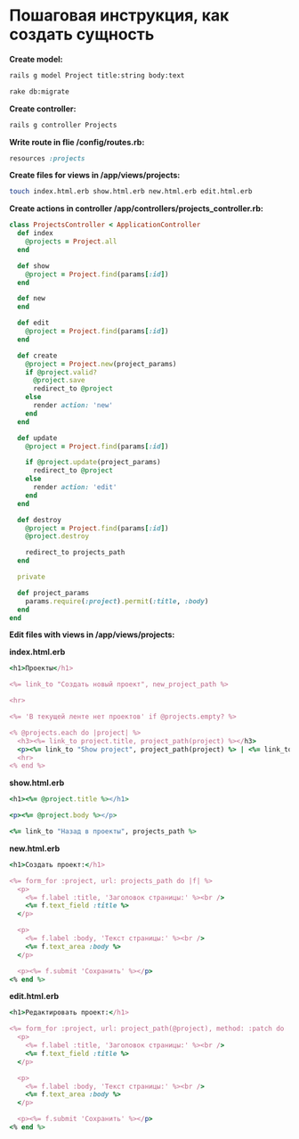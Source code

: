 # Пошаговая инструкция, как создать сущность

**Create model:**
```bash
rails g model Project title:string body:text
```

```bash
rake db:migrate
```

**Create controller:**
```bash
rails g controller Projects
```

**Write route in flie /config/routes.rb:**
```ruby
resources :projects
```

**Create files for views in /app/views/projects:**
```bash
touch index.html.erb show.html.erb new.html.erb edit.html.erb
```

**Create actions in controller /app/controllers/projects_controller.rb:**

```ruby
class ProjectsController < ApplicationController
  def index
    @projects = Project.all
  end

  def show
    @project = Project.find(params[:id])
  end

  def new
  end

  def edit
    @project = Project.find(params[:id])
  end

  def create
    @project = Project.new(project_params)
    if @project.valid?
      @project.save
      redirect_to @project
    else
      render action: 'new'
    end
  end

  def update
    @project = Project.find(params[:id])

    if @project.update(project_params)
      redirect_to @project
    else
      render action: 'edit'
    end
  end

  def destroy
    @project = Project.find(params[:id])
    @project.destroy

    redirect_to projects_path
  end

  private

  def project_params
    params.require(:project).permit(:title, :body)
  end
end
```

**Edit files with views in /app/views/projects:**

**index.html.erb**

```ruby
<h1>Проекты</h1>

<%= link_to "Создать новый проект", new_project_path %>

<hr>

<%= 'В текущей ленте нет проектов' if @projects.empty? %>

<% @projects.each do |project| %>
  <h3><%= link_to project.title, project_path(project) %></h3>
  <p><%= link_to "Show project", project_path(project) %> | <%= link_to "Edit project", edit_project_path(project) %> | <%= link_to "Destroy", project_path(project), method: :delete, data: { confirm: 'Действительно удалить?'} %></p>
  <hr>
<% end %>
```


**show.html.erb**

```ruby
<h1><%= @project.title %></h1>

<p><%= @project.body %></p>

<%= link_to "Назад в проекты", projects_path %>
```


**new.html.erb**

```ruby
<h1>Создать проект:</h1>

<%= form_for :project, url: projects_path do |f| %>
  <p>
    <%= f.label :title, 'Заголовок страницы:' %><br />
    <%= f.text_field :title %>
  </p>

  <p>
    <%= f.label :body, 'Текст страницы:' %><br />
    <%= f.text_area :body %>
  </p>

  <p><%= f.submit 'Сохранить' %></p>
<% end %>
```


**edit.html.erb**

```ruby
<h1>Редактировать проект:</h1>

<%= form_for :project, url: project_path(@project), method: :patch do |f| %>
  <p>
    <%= f.label :title, 'Заголовок страницы:' %><br />
    <%= f.text_field :title %>
  </p>

  <p>
    <%= f.label :body, 'Текст страницы:' %><br />
    <%= f.text_area :body %>
  </p>

  <p><%= f.submit 'Сохранить' %></p>
<% end %>
```
